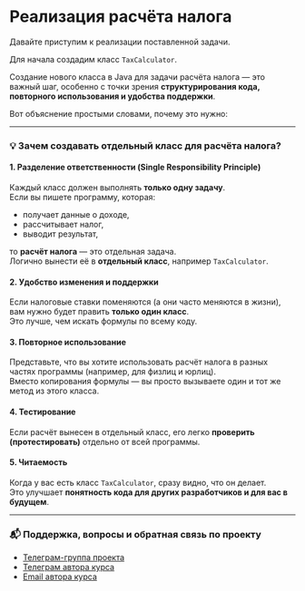 # Реализация расчёта налога

Давайте приступим к реализации поставленной задачи.

Для начала создадим класс `TaxCalculator`.

Создание нового класса в Java для задачи расчёта налога — это важный шаг, особенно с точки зрения **структурирования кода, повторного использования и удобства поддержки**.

Вот объяснение простыми словами, почему это нужно:

---

### 💡 Зачем создавать отдельный класс для расчёта налога?

#### 1. Разделение ответственности (Single Responsibility Principle)

Каждый класс должен выполнять **только одну задачу**.  
Если вы пишете программу, которая:

- получает данные о доходе,
- рассчитывает налог,
- выводит результат,

то **расчёт налога** — это отдельная задача.  
Логично вынести её в **отдельный класс**, например `TaxCalculator`.

#### 2. Удобство изменения и поддержки

Если налоговые ставки поменяются (а они часто меняются в жизни), вам нужно будет править **только один класс**.  
Это лучше, чем искать формулы по всему коду.

#### 3. Повторное использование

Представьте, что вы хотите использовать расчёт налога в разных частях программы (например, для физлиц и юрлиц).  
Вместо копирования формулы — вы просто вызываете один и тот же метод из этого класса.

#### 4. Тестирование

Если расчёт вынесен в отдельный класс, его легко **проверить (протестировать)** отдельно от всей программы.

#### 5. Читаемость

Когда у вас есть класс `TaxCalculator`, сразу видно, что он делает.  
Это улучшает **понятность кода для других разработчиков и для вас в будущем**.

---

### 📬 Поддержка, вопросы и обратная связь по проекту

- [Телеграм-группа проекта](https://t.me/+mvRhG9YECTlkZjQ0)
- [Телеграм автора курса](https://t.me/javagurulv)
- [Email автора курса](mailto:itguruby@mail.ru)
